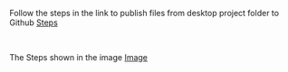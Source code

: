 Follow the steps in the link to publish files from desktop project folder to Github [Steps](https://help.github.com/en/articles/adding-an-existing-project-to-github-using-the-command-line)

</br>

The Steps shown in the image [Image](https://github.com/3danalytics/3danalytics.github.io/blob/master/assets/images/gitcommand.png)

